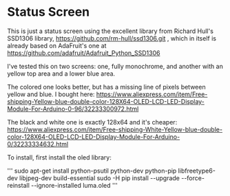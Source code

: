 # Status Screen
This is just a status screen using the excellent library from Richard Hull's SSD1306 library, https://github.com/rm-hull/ssd1306.git , which in itself is already based on AdaFruit's one at https://github.com/adafruit/Adafruit_Python_SSD1306 

I've tested this on two screens: one, fully monochrome, and another with an yellow top area and a lower blue area. 

The colored one looks better, but has a missing line of pixels between yellow and blue. I bought here: https://www.aliexpress.com/item/Free-shipping-Yellow-blue-double-color-128X64-OLED-LCD-LED-Display-Module-For-Arduino-0-96/32233300972.html

The black and white one is exactly 128x64 and it's cheaper: https://www.aliexpress.com/item/Free-shipping-White-Yellow-blue-double-color-128X64-OLED-LCD-LED-Display-Module-For-Arduino-0/32233334632.html

To install, first install the oled library:

'''
sudo apt-get install python-psutil python-dev python-pip libfreetype6-dev libjpeg-dev build-essential
sudo -H pip install --upgrade --force-reinstall --ignore-installed luma.oled
'''
